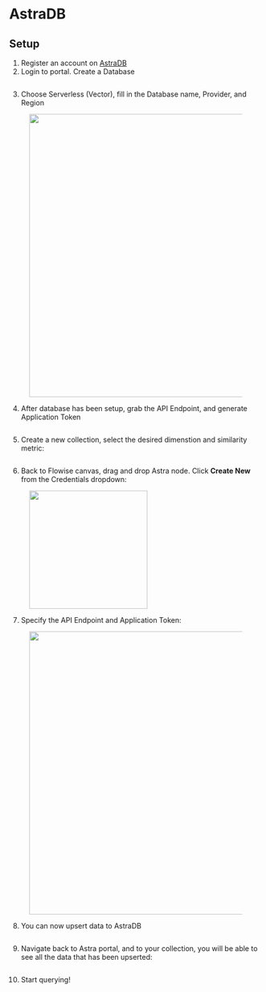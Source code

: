 # AstraDB

## Setup

1. Register an account on [AstraDB](https://astra.datastax.com/)
2. Login to portal. Create a Database

<figure><img src="../../../.gitbook/assets/image (1) (1) (1) (1) (1) (1) (1) (2) (1).png" alt=""><figcaption></figcaption></figure>

3. Choose Serverless (Vector), fill in the Database name, Provider, and Region

<figure><img src="../../../.gitbook/assets/image (1) (1) (1) (1) (1) (1) (1) (2) (1) (1).png" alt="" width="563"><figcaption></figcaption></figure>

4. After database has been setup, grab the API Endpoint, and generate Application Token

<figure><img src="../../../.gitbook/assets/Picture7.png" alt=""><figcaption></figcaption></figure>

5. Create a new collection, select the desired dimenstion and similarity metric:

<figure><img src="../../../.gitbook/assets/image (2) (1) (1) (1) (1) (2) (1).png" alt=""><figcaption></figcaption></figure>

6. Back to Flowise canvas, drag and drop Astra node. Click **Create New** from the Credentials dropdown:

<figure><img src="../../../.gitbook/assets/image (4) (1) (1) (1) (1) (2).png" alt="" width="235"><figcaption></figcaption></figure>

7. Specify the API Endpoint and Application Token:

<figure><img src="../../../.gitbook/assets/image (5) (1) (1) (1) (1) (2).png" alt="" width="563"><figcaption></figcaption></figure>

8. You can now upsert data to AstraDB

<figure><img src="../../../.gitbook/assets/image (6) (1) (1) (1) (1) (1) (1) (2).png" alt=""><figcaption></figcaption></figure>

9. Navigate back to Astra portal, and to your collection, you will be able to see all the data that has been upserted:

<figure><img src="../../../.gitbook/assets/image (7) (1) (1) (1) (1) (1) (2).png" alt=""><figcaption></figcaption></figure>

10. Start querying!

<figure><img src="../../../.gitbook/assets/image (8) (1) (1) (1) (1) (1) (1) (1) (1) (1) (1).png" alt=""><figcaption></figcaption></figure>
